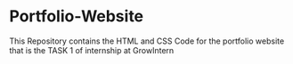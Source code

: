 # Portfolio-Website
This Repository contains the HTML and CSS Code for the portfolio website that is the TASK 1 of internship at GrowIntern
